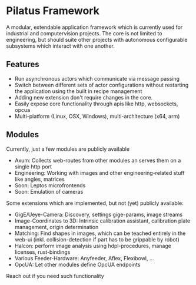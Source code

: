 # Pilatus Framework
A modular, extendable application framework which is currently used for industrial and computervision projects. The core is not limited to engineering, but should suite other projects with autonomous configurable subsystems which interact with one another.

## Features
- Run asynchronous actors which communicate via message passing
- Switch between different sets of actor configurations without restarting the application using the built in recipe management
- Adding new extension don't require changes in the core.
- Easily expose core functionality through apis like http, websockets, opcua
- Multi-platform (Linux, OSX, Windows), multi-architecture (x64, arm)

## Modules
Currently, just a few modules are publicly available
- Axum: Collects web-routes from other modules an serves them on a single http port
- Engineering: Working with images and other engineering-related stuff like angles, matrices
- Soon: Leptos microfrontends
- Soon: Emulation of cameras

Some extensions which are implemented, but not (yet) publicly available:
- GigE/Ueye-Camera: Discovery, settings gige-params, image streams
- Image-Coordinates to 3D: Intrinsic calibration assistant, calibration plate management, origin determination
- Matching: Find shapes in images, which can be teached entirely in the web-ui (inkl. collision-detection if part has to be grippable by robot)
- Halcon: perform image analysis using hdpl-procedures, manage licenses, rust-bindings
- Various Feeder-Hardware: Anyfeeder, Aflex, Flexibowl, ...
- OpcUA: Let other modules define OpcUA endpoints

Reach out if you need such functionality